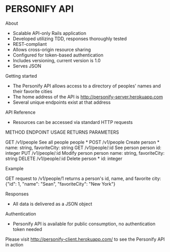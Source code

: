 # PERSONIFY API


About

- Scalable API-only Rails application
- Developed utilizing TDD, responses thoroughly tested
- REST-compliant
- Allows cross-origin resource sharing
- Configured for token-based authentication
- Includes versioning, current version is 1.0
- Serves JSON


Getting started

- The Personify API allows access to a directory of peoples' names and their favorite cities
- The home address of the API is http://personify-server.herokuapp.com
- Several unique endpoints exist at that address


API Reference

- Resources can be accessed via standard HTTP requests

METHOD           ENDPOINT                   USAGE               RETURNS          PARAMETERS  

GET             /v1/people              See all people	         people               *
POST	          /v1/people              Create person              *       name: string, favoriteCity: string
GET             /v1/people/:id            See person             person          id: integer
PUT             /v1/people/:id          Modify person	           person    name: string, favoriteCity: string
DELETE          /v1/people/:id          Delete person 	           *             id: integer

Example

GET request to /v1/people/1 returns a person's id, name, and favorite city:
{"id": 1, "name": "Sean", "favoriteCity": "New York"}


Responses

- All data is delivered as a JSON object


Authentication

- Personify API is available for public consumption, no authentication token needed


Please visit http://personify-client.herokuapp.com/ to see the Personify API in action
